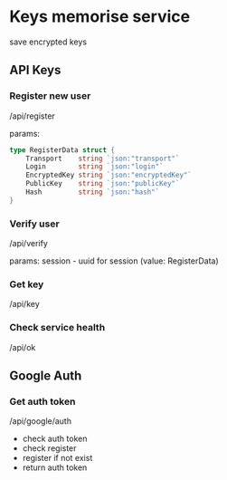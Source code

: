 # Keys memorise service
save encrypted keys

## API Keys
### Register new user
/api/register 

params:
```go
type RegisterData struct {
	Transport    string `json:"transport"`
	Login        string `json:"login"`
	EncryptedKey string `json:"encryptedKey"`
	PublicKey    string `json:"publicKey"`
	Hash         string `json:"hash"`
}
```

### Verify user
/api/verify 

params:
session - uuid for session (value: RegisterData)

### Get key
/api/key 

### Check service health
/api/ok 


## Google Auth

### Get auth token
/api/google/auth
- check auth token
- check register
- register if not exist
- return auth token


